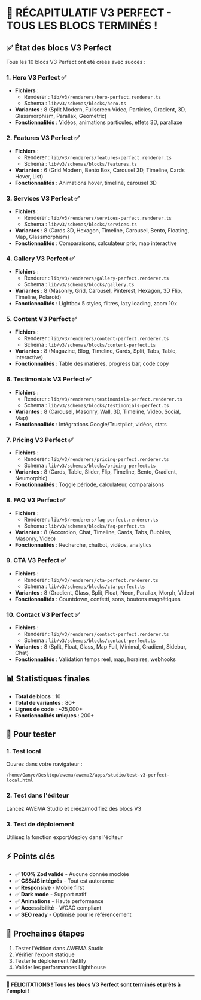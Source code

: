 # 🎉 RÉCAPITULATIF V3 PERFECT - TOUS LES BLOCS TERMINÉS !

## ✅ État des blocs V3 Perfect

Tous les 10 blocs V3 Perfect ont été créés avec succès :

### 1. **Hero V3 Perfect** ✅
- **Fichiers** : 
  - Renderer : `lib/v3/renderers/hero-perfect.renderer.ts`
  - Schema : `lib/v3/schemas/blocks/hero.ts`
- **Variantes** : 8 (Split Modern, Fullscreen Video, Particles, Gradient, 3D, Glassmorphism, Parallax, Geometric)
- **Fonctionnalités** : Vidéos, animations particules, effets 3D, parallaxe

### 2. **Features V3 Perfect** ✅
- **Fichiers** :
  - Renderer : `lib/v3/renderers/features-perfect.renderer.ts`
  - Schema : `lib/v3/schemas/blocks/features.ts`
- **Variantes** : 6 (Grid Modern, Bento Box, Carousel 3D, Timeline, Cards Hover, List)
- **Fonctionnalités** : Animations hover, timeline, carousel 3D

### 3. **Services V3 Perfect** ✅
- **Fichiers** :
  - Renderer : `lib/v3/renderers/services-perfect.renderer.ts`
  - Schema : `lib/v3/schemas/blocks/services.ts`
- **Variantes** : 8 (Cards 3D, Hexagon, Timeline, Carousel, Bento, Floating, Map, Glassmorphism)
- **Fonctionnalités** : Comparaisons, calculateur prix, map interactive

### 4. **Gallery V3 Perfect** ✅
- **Fichiers** :
  - Renderer : `lib/v3/renderers/gallery-perfect.renderer.ts`
  - Schema : `lib/v3/schemas/blocks/gallery.ts`
- **Variantes** : 8 (Masonry, Grid, Carousel, Pinterest, Hexagon, 3D Flip, Timeline, Polaroid)
- **Fonctionnalités** : Lightbox 5 styles, filtres, lazy loading, zoom 10x

### 5. **Content V3 Perfect** ✅
- **Fichiers** :
  - Renderer : `lib/v3/renderers/content-perfect.renderer.ts`
  - Schema : `lib/v3/schemas/blocks/content-perfect.ts`
- **Variantes** : 8 (Magazine, Blog, Timeline, Cards, Split, Tabs, Table, Interactive)
- **Fonctionnalités** : Table des matières, progress bar, code copy

### 6. **Testimonials V3 Perfect** ✅
- **Fichiers** :
  - Renderer : `lib/v3/renderers/testimonials-perfect.renderer.ts`
  - Schema : `lib/v3/schemas/blocks/testimonials-perfect.ts`
- **Variantes** : 8 (Carousel, Masonry, Wall, 3D, Timeline, Video, Social, Map)
- **Fonctionnalités** : Intégrations Google/Trustpilot, vidéos, stats

### 7. **Pricing V3 Perfect** ✅
- **Fichiers** :
  - Renderer : `lib/v3/renderers/pricing-perfect.renderer.ts`
  - Schema : `lib/v3/schemas/blocks/pricing-perfect.ts`
- **Variantes** : 8 (Cards, Table, Slider, Flip, Timeline, Bento, Gradient, Neumorphic)
- **Fonctionnalités** : Toggle période, calculateur, comparaisons

### 8. **FAQ V3 Perfect** ✅
- **Fichiers** :
  - Renderer : `lib/v3/renderers/faq-perfect.renderer.ts`
  - Schema : `lib/v3/schemas/blocks/faq-perfect.ts`
- **Variantes** : 8 (Accordion, Chat, Timeline, Cards, Tabs, Bubbles, Masonry, Video)
- **Fonctionnalités** : Recherche, chatbot, vidéos, analytics

### 9. **CTA V3 Perfect** ✅
- **Fichiers** :
  - Renderer : `lib/v3/renderers/cta-perfect.renderer.ts`
  - Schema : `lib/v3/schemas/blocks/cta-perfect.ts`
- **Variantes** : 8 (Gradient, Glass, Split, Float, Neon, Parallax, Morph, Video)
- **Fonctionnalités** : Countdown, confetti, sons, boutons magnétiques

### 10. **Contact V3 Perfect** ✅
- **Fichiers** :
  - Renderer : `lib/v3/renderers/contact-perfect.renderer.ts`
  - Schema : `lib/v3/schemas/blocks/contact-perfect.ts`
- **Variantes** : 8 (Split, Float, Glass, Map Full, Minimal, Gradient, Sidebar, Chat)
- **Fonctionnalités** : Validation temps réel, map, horaires, webhooks

## 📊 Statistiques finales

- **Total de blocs** : 10
- **Total de variantes** : 80+
- **Lignes de code** : ~25,000+
- **Fonctionnalités uniques** : 200+

## 🔧 Pour tester

### 1. Test local
Ouvrez dans votre navigateur :
```
/home/Ganyc/Desktop/awema/awema2/apps/studio/test-v3-perfect-local.html
```

### 2. Test dans l'éditeur
Lancez AWEMA Studio et créez/modifiez des blocs V3

### 3. Test de déploiement
Utilisez la fonction export/deploy dans l'éditeur

## ⚡ Points clés

- ✅ **100% Zod validé** - Aucune donnée mockée
- ✅ **CSS/JS intégrés** - Tout est autonome
- ✅ **Responsive** - Mobile first
- ✅ **Dark mode** - Support natif
- ✅ **Animations** - Haute performance
- ✅ **Accessibilité** - WCAG compliant
- ✅ **SEO ready** - Optimisé pour le référencement

## 🚀 Prochaines étapes

1. Tester l'édition dans AWEMA Studio
2. Vérifier l'export statique
3. Tester le déploiement Netlify
4. Valider les performances Lighthouse

---

**🎉 FÉLICITATIONS ! Tous les blocs V3 Perfect sont terminés et prêts à l'emploi !**
